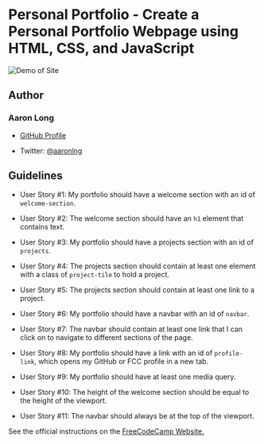 # Personal Portfolio - Create a Personal Portfolio Webpage using HTML, CSS, and JavaScript

![Demo of Site](assets/images/demo.gif)

## Author

### Aaron Long

- [GitHub Profile](https://github.com/aaronlng/)

- Twitter: [@aaronlng](https://twitter.com/aaronlng)

## Guidelines

- User Story #1: My portfolio should have a welcome section with an id of `welcome-section`.

- User Story #2: The welcome section should have an `h1` element that contains text.

- User Story #3: My portfolio should have a projects section with an id of `projects`.

- User Story #4: The projects section should contain at least one element with a class of `project-tile` to hold a project.

- User Story #5: The projects section should contain at least one link to a project.

- User Story #6: My portfolio should have a navbar with an id of `navbar`.

- User Story #7: The navbar should contain at least one link that I can click on to navigate to different sections of the page.

- User Story #8: My portfolio should have a link with an id of `profile-link`, which opens my GitHub or FCC profile in a new tab.

- User Story #9: My portfolio should have at least one media query.

- User Story #10: The height of the welcome section should be equal to the height of the viewport.

- User Story #11: The navbar should always be at the top of the viewport.

See the official instructions on the [FreeCodeCamp Website.](https://www.freecodecamp.org/learn/responsive-web-design/responsive-web-design-projects/build-a-personal-portfolio-webpage)
